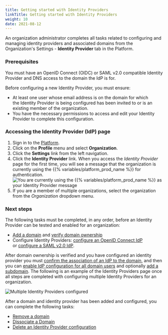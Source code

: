 ```yaml
---
title: Getting started with Identity Providers
linkTitle: Getting started with Identity Providers
weight: 10
date: 2021-08-12
---
```


An organization administrator completes all tasks related to configuring and managing identity providers and associated domains from the Organization's Settings - **Identity Provider** tab in the Platform.

### Prerequisites

You must have an OpenID Connect (OIDC) or SAML v2.0 compatible Identity Provider and DNS access to the domain the IdP is for.

Before configuring a new Identity Provider, you must ensure:

* At least one user whose email address is on the domain for which the Identity Provider is being configured has been invited to or is an existing member of the organization.
* You have the necessary permissions to access and edit your Identity Provider to complete this configuration.

### Accessing the Identity Provider (IdP) page

1. Sign in to the [Platform](https://platform.axway.com/).
2. Click on the **Profile** menu and select **Organization**.
3. Click the **Settings** link from the left navigation.
4. Click the **Identity Provider** link. When you access the *Identity Provider* page for the first time, you will see a message that the organization is currently using the {{% variables/platform_prod_name %}} for authentication.
    ![You are currently using the {{% variables/platform_prod_name %}} as your Identity Provider message](/Images/overview_new_dropdown.png)
5. If you are a member of multiple organizations, select the organization from the *Organization* dropdown menu.

### Next steps

The following tasks must be completed, in any order, before an Identity Provider can be tested and enabled for an organization:

* [Add a domain](/docs/management_guide/configuring_and_managing_identity_providers/managing_domains/adding_a_domain/) and [verify domain ownership](/docs/management_guide/configuring_and_managing_identity_providers/managing_domains/verifying_domain_ownership/)
* Configure Identity Providers: [configure an OpenID Connect IdP](/docs/management_guide/configuring_and_managing_identity_providers/managing_identity_provider_configuration/configuring_an_openid_connect_idp) or [configure a SAML v2.0 IdP](/docs/management_guide/configuring_and_managing_identity_providers/managing_identity_provider_configuration/configuring_a_saml_v2.0_idp/).

After domain ownership is verified and you have configured an identity provider you must [confirm the association of an IdP to the domain](/docs/management_guide/configuring_and_managing_identity_providers/enabling_identity_provider_configuration/confirming_the_association_of_an_idp_to_the_domain/), and then you can [enable IdP configuration for all domain users](/docs/management_guide/configuring_and_managing_identity_providers/enabling_identity_provider_configuration/enabling_idp_configuration_for_all_domain_users/) and optionally [add a subdomain](/docs/management_guide/configuring_and_managing_identity_providers/managing_domains/adding_a_subdomain/). The following is an example of the Identity Providers page once all steps are completed with configuring multiple Identity Providers for an organization.

![Multiple Identity Providers configured](/Images/multiple_idps_configured.png)

After a domain and identity provider has been added and configured, you can complete the following tasks:

* [Remove a domain](/docs/management_guide/configuring_and_managing_identity_providers_idps/managing_domains/removing_a_domain/)
* [Dissociate a Domain](/docs/management_guide/configuring_and_managing_identity_providers_idps/managing_domains/dissociating_a_domain/)
* [Delete an Identity Provider configuration](/docs/management_guide/configuring_and_managing_identity_providers_idps/managing_identity_provider_configuration/deleting_an_identity_provider_configuration/)
